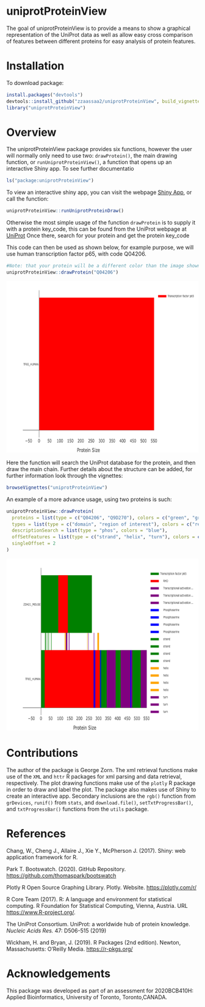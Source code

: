 
# uniprotProteinView

<!-- badges: start -->
<!-- badges: end -->

The goal of uniprotProteinView is to provide a means to show a graphical
representation of the UniProt data as well as allow easy cross
comparison of features between different proteins for easy analysis of
protein features.

# Installation

To download package:

``` r
install.packages("devtools")
devtools::install_github("zzaassaa2/uniprotProteinView", build_vignettes = TRUE)
library("uniprotProteinView")
```

# Overview

The uniprotProteinView package provides six functions, however the user
will normally only need to use two: `drawProtein()`, the main drawing
function, or `runUniprotProteinView()`, a function that opens up an
interactive Shiny app. To see further documentatio

``` r
ls("package:uniprotProteinView")
```

To view an interactive shiny app, you can visit the webpage [Shiny
App](https://zzaassaa2.shinyapps.io/proteinView/), or call the function:

``` r
uniprotProteinView::runUniprotProteinDraw()
```

Otherwise the most simple usage of the function `drawProtein` is to
supply it with a protein key\_code, this can be found from the UniProt
webpage at [UniProt](https://www.uniprot.org/) Once there, search for
your protein and get the protein key\_code

This code can then be used as shown below, for example purpose, we will
use human transcription factor p65, with code Q04206.

``` r
#Note: that your protein will be a different color than the image shown, by default the function chooses a random color
uniprotProteinView::drawProtein("Q04206")
```

<div style="text-align:center">

<img src="inst/extdata/first.png" width="800" height="450"/>

</div>

Here the function will search the UniProt database for the protein, and
then draw the main chain. Further details about the structure can be
added, for further information look through the vignettes:

``` r
browseVignettes("uniprotProteinView")
```

An example of a more advance usage, using two proteins is such:

``` r
uniprotProteinView::drawProtein(
  proteins = list(type = c("Q04206", "Q9D270"), colors = c("green", "green")),
  types = list(type = c("domain", "region of interest"), colors = c("red", "purple")),
  descriptionSearch = list(type = "phos", colors = "blue"),
  offSetFeatures = list(type = c("strand", "helix", "turn"), colors = c("green", "orange", "purple")),
  singleOffset = 2
)
```

<div style="text-align:center">

<img src="inst/extdata/second.png" width="800" height="450"/>

</div>

# Contributions

The author of the package is George Zorn. The xml retrieval functions
make use of the `XML` and `httr` R packages for xml parsing and data
retrieval, respectively. The plot drawing functions make use of the
`plotly` R package in order to draw and label the plot. The package also
makes use of Shiny to create an interactive app. Secondary inclusions
are the `rgb()` function from `grDevices`, `runif()` from `stats`, and
`download.file()`, `setTxtProgressBar()`, and `txtProgressBar()`
functions from the `utils` package.

# References

Chang, W., Cheng J., Allaire J., Xie Y., McPherson J. (2017). Shiny: web
application framework for R.

Park T. Bootswatch. (2020). GitHub Repository.
<https://github.com/thomaspark/bootswatch>

Plotly R Open Source Graphing Library. Plotly. Website.
<https://plotly.com/r/>

R Core Team (2017). R: A language and environment for statistical
computing. R Foundation for Statistical Computing, Vienna, Austria. URL
<https://www.R-project.org/>.

The UniProt Consortium. UniProt: a worldwide hub of protein knowledge.
*Nucleic Acids Res.* 47: D506-515 (2019)

Wickham, H. and Bryan, J. (2019). R Packages (2nd edition). Newton,
Massachusetts: O’Reilly Media. <https://r-pkgs.org/>

# Acknowledgements

This package was developed as part of an assessment for 2020BCB410H:
Applied Bioinformatics, University of Toronto, Toronto,CANADA.
